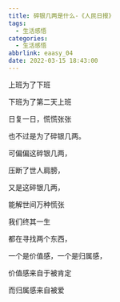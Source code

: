 ```yaml
---
title: 碎银几两是什么-《人民日报》
tags:
  - 生活感悟
categories:
  - 生活感悟
abbrlink: eaasy_04
date: 2022-03-15 18:43:00
---
```


上班为了下班

下班为了第二天上班

日复一日，慌慌张张

也不过是为了碎银几两。

可偏偏这碎银几两，

压断了世人肩膀，

又是这碎银几两，

能解世间万种慌张

我们终其一生

都在寻找两个东西，

一个是价值感，一个是归属感，

价值感来自于被肯定

而归属感来自被爱
